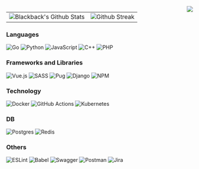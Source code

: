 <img align='right' src='https://github.com/Blackbackofficial/Blackbackofficial/raw/main/img/Iam.gif'>

<!--
how to make this gif ?
I made my with vue 
Then i recorded my screen to gif on Mac with Quicktime and https://gist.github.com/tskaggs/6394639
-->

<table cellspacing="0" cellpadding="0">
    <tr>
        <td valign="top">
            <img style="padding 10px;" alt="Blackback's Github Stats" src="https://github-readme-stats.vercel.app/api?username=Blackbackofficial&show_icons=true&theme=material-palenight"/>
        </td>
        <td valign="top">
            <img style="padding 10px;" alt="Github Streak" src="http://github-readme-streak-stats.herokuapp.com?user=Blackbackofficial&theme=material-palenight"/>
        </td>
    </tr>
</table>


<!-- <p align="center">
    <img alt="Blackback's Github Langs" src="https://github-readme-stats.vercel.app/api/top-langs/?username=Blackbackofficial&hide_border=false&layout=compact&theme=material-palenight"/> https://codesandbox.io/s/github-profile-2ijk7?file=/src/main.js
</p> -->


### Languages

![Go](https://img.shields.io/badge/go-%2300ADD8.svg?&style=for-the-badge&logo=go&logoColor=white)
![Python](https://img.shields.io/badge/python-%2314354C.svg?&style=for-the-badge&logo=python&logoColor=white)
![JavaScript](https://img.shields.io/badge/javascript-%23323330.svg?style=for-the-badge&logo=javascript&logoColor=%23F7DF1E)
![C++](https://img.shields.io/badge/c++-%2300599C.svg?&style=for-the-badge&logo=c%2B%2B&ogoColor=white)
![PHP](https://img.shields.io/badge/php-%23777BB4.svg?style=for-the-badge&logo=php&logoColor=white)

### Frameworks and Libraries

![Vue.js](https://img.shields.io/badge/vuejs-%2335495e.svg?style=for-the-badge&logo=vuedotjs&logoColor=%234FC08D)
![SASS](https://img.shields.io/badge/SASS-hotpink.svg?style=for-the-badge&logo=SASS&logoColor=white)
![Pug](https://img.shields.io/badge/Pug-FFF?style=for-the-badge&logo=pug&logoColor=A86454)
![Django](https://img.shields.io/badge/django-%23092E20.svg?style=for-the-badge&logo=django&logoColor=white)
![NPM](https://img.shields.io/badge/NPM-%23000000.svg?style=for-the-badge&logo=npm&logoColor=white)


### Technology

![Docker](https://img.shields.io/badge/docker-%230db7ed.svg?&style=for-the-badge&logo=docker&logoColor=white)
![GitHub Actions](https://img.shields.io/badge/github%20actions-%232671E5.svg?&style=for-the-badge&logo=github-actions&logoColor=white)
![Kubernetes](https://img.shields.io/badge/kubernetes-%23326ce5.svg?style=for-the-badge&logo=kubernetes&logoColor=white)

### DB

![Postgres](https://img.shields.io/badge/postgres-%23316192.svg?style=for-the-badge&logo=postgresql&logoColor=white)
![Redis](https://img.shields.io/badge/redis-%23DD0031.svg?style=for-the-badge&logo=redis&logoColor=white)

### Others
![ESLint](https://img.shields.io/badge/ESLint-4B3263?style=for-the-badge&logo=eslint&logoColor=white)
![Babel](https://img.shields.io/badge/Babel-F9DC3e?style=for-the-badge&logo=babel&logoColor=black)
![Swagger](https://img.shields.io/badge/-Swagger-%23Clojure?style=for-the-badge&logo=swagger&logoColor=white)
![Postman](https://img.shields.io/badge/Postman-FF6C37?style=for-the-badge&logo=postman&logoColor=white)
![Jira](https://img.shields.io/badge/jira-%230A0FFF.svg?style=for-the-badge&logo=jira&logoColor=white)
